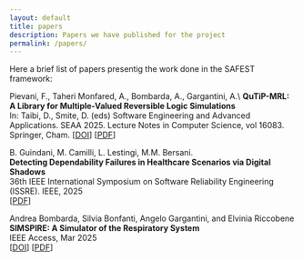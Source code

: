 ```yaml
---
layout: default
title: papers
description: Papers we have published for the project
permalink: /papers/
---
```

Here a brief list of papers presentig the work done in the SAFEST framework:

Pievani, F., Taheri Monfared, A., Bombarda, A., Gargantini, A.\ 
**QuTiP-MRL: A Library for Multiple-Valued Reversible Logic Simulations**\
In: Taibi, D., Smite, D. (eds) Software Engineering and Advanced Applications. SEAA 2025. Lecture Notes in Computer Science, vol 16083. Springer, Cham.
\[[DOI](https://doi.org/10.1007/978-3-032-04207-1_28)\] \[[PDF](https://safest-prin.github.io\assets\papers\SEAA_QUTIP.pdf)\]


B. Guindani, M. Camilli, L. Lestingi, M.M. Bersani. \
**Detecting Dependability Failures in Healthcare Scenarios via Digital Shadows**\
36th IEEE International Symposium on Software Reliability Engineering (ISSRE). IEEE, 2025\
\[[PDF](https://safest-prin.github.io\assets\papers\ISSRE_2025_camera_ready.pdf)\]


Andrea Bombarda, Silvia Bonfanti, Angelo Gargantini, and Elvinia Riccobene\
**SIMSPIRE: A Simulator of the Respiratory System**\
IEEE Access, Mar 2025\
\[[DOI](https://doi.org/10.1109/ACCESS.2025.3584269)\] \[[PDF](https://foselab.github.io/assets/pdf/INSPIRE_digital_twin_ventilator_ACCESS.pdf)\]
